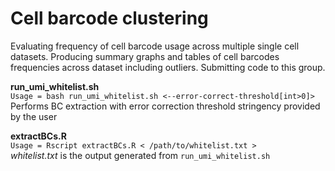 # Cell barcode clustering

Evaluating frequency of cell barcode usage across multiple single cell datasets. Producing summary graphs and tables of cell barcodes frequencies across dataset including outliers. Submitting code to this group.

**run_umi_whitelist.sh** <br>
`Usage = bash run_umi_whitelist.sh <--error-correct-threshold[int>0]>` <br>
Performs BC extraction with error correction threshold stringency provided by the user 

**extractBCs.R** <br>
`Usage = Rscript extractBCs.R < /path/to/whitelist.txt > ` <br>
*whitelist.txt* is the output generated from `run_umi_whitelist.sh` 